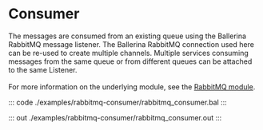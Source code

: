 # Consumer

The messages are consumed from an
existing queue using the Ballerina RabbitMQ message listener.
The Ballerina RabbitMQ connection used here can be re-used to create
multiple channels.
Multiple services consuming messages from the same queue or from
different queues can be attached to the same Listener.<br/><br/>
For more information on the underlying module, 
see the [RabbitMQ module](https://docs.central.ballerina.io/ballerinax/rabbitmq/latest).

::: code ./examples/rabbitmq-consumer/rabbitmq_consumer.bal :::

::: out ./examples/rabbitmq-consumer/rabbitmq_consumer.out :::
